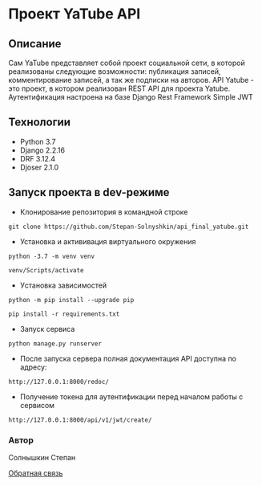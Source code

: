 # Проект YaTube API

## Описание

Сам YaTube представляет собой проект социальной сети, в которой реализованы следующие возможности:
публикация записей, комментирование записей, а так же подписки на авторов.
API Yatube - это проект, в котором реализован REST API для проекта Yatube.
Аутентификация настроена на базе Django Rest Framework Simple JWT

## Технологии

- Python 3.7
- Django 2.2.16
- DRF 3.12.4
- Djoser 2.1.0

## Запуск проекта в dev-режиме

- Клонирование репозитория в командной строке

`git clone https://github.com/Stepan-Solnyshkin/api_final_yatube.git`

- Установка и актививация виртуального окружения

`python -3.7 -m venv venv`

`venv/Scripts/activate`

- Уcтановка зависимостей

`python -m pip install --upgrade pip`

`pip install -r requirements.txt`

- Запуск сервиса

`python manage.py runserver`

- После запуска сервера полная документация API доступна по адресу:

`http://127.0.0.1:8000/redoc/`

- Получение токена для аутентификации перед началом работы с сервисом

`http://127.0.0.1:8000/api/v1/jwt/create/`

### Автор

Солнышкин Степан

[Обратная связь](https://t.me/nypnyps)

